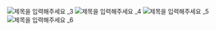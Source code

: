 ![제목을 입력해주세요 _3](https://user-images.githubusercontent.com/49888816/97870622-8d4da100-1d56-11eb-8cae-b00c500328f5.jpg)
![제목을 입력해주세요 _4](https://user-images.githubusercontent.com/49888816/97870656-9b9bbd00-1d56-11eb-9f9a-463381e5a0bf.jpg)
![제목을 입력해주세요 _5](https://user-images.githubusercontent.com/49888816/97870661-9dfe1700-1d56-11eb-828b-cfe2467315a0.jpg)
![제목을 입력해주세요 _6](https://user-images.githubusercontent.com/49888816/97870666-9fc7da80-1d56-11eb-8cec-fb9a90b09391.jpg)